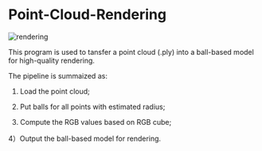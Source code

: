 # Point-Cloud-Rendering

![rendering](https://user-images.githubusercontent.com/65271555/178954689-7f95e9d2-4111-4347-95d1-7975a639e8f2.jpg)

This program is used to tansfer a point cloud (.ply) into a ball-based model for high-quality rendering.

The pipeline is summaized as:

1) Load the point cloud;

2) Put balls for all points with estimated radius;

3) Compute the RGB values based on RGB cube;

4）Output the ball-based model for rendering.
